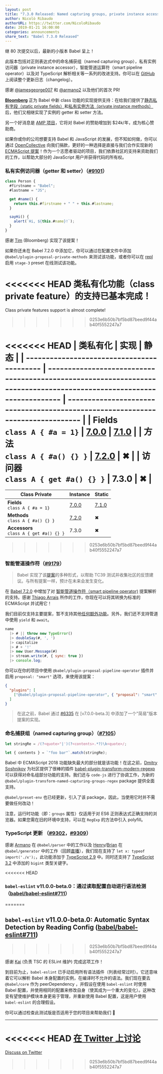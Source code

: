 ```yaml
---
layout: post
title: "7.3.0 Released: Named capturing groups, private instance accessors and smart pipelines"
author: Nicolò Ribaudo
authorURL: https://twitter.com/NicoloRibaudo
date: 2019-01-21 16:00:00
categories: announcements
share_text: "Babel 7.3.0 Released"
---
```


继 80 次提交以后，最新的小版本 Babel 呈上！

此版本包括对正则表达式中的命名捕获组（named capturing group），私有实例访问器（private instance accessor），智能管道运算符（smart pipeline operator）以及对 TypeScript 解析相关等一系列的改进支持。你可以在 [GitHub](https://github.com/babel/babel/releases/tag/v7.3.0) 上阅读整个更新日志（changelog）。

<!-- truncate -->

感谢 [@jamesgeorge007](https://github.com/jamesgeorge007) 和 [@armano2](https://github.com/armano2) 以及他们的首次 PR!

[**Bloomberg**](https://github.com/bloomberg) 正为 Babel 中新 class 功能的实现提供支持：在给我们提供了[静态私有字段（static private fields）](https://babeljs.io/blog/2018/09/17/7.1.0#private-static-fields-stage-3)和[私有实例方法（private instance methods）](https://babeljs.io/blog/2018/12/03/7.2.0#private-instance-methods-8654-https-githubcom-babel-babel-pull-8654)后，他们又相继实现了实例的 getter 和 setter 方法。

另一个好消息是 [AMP 项目](https://www.ampproject.org)，它将对 Babel 的赞助增加到 \$24k/年，成为核心赞助商。

如果你或你的公司想要支持 Babel 和 JavaScript 的发展，但不知如何做，你可以通过 [OpenCollective](https://opencollective.com/babel) 向我们捐款，更好的一种选择是直接与我们合作实现新的 [ECMAScript 提案](https://github.com/babel/proposals)！作为一个志愿者驱动的项目，我们依靠社区的支持来资助我们的工作，以帮助大部分的 JavaScript 用户并获得代码的所有权。

### 私有实例访问器（getter 和 setter）（[#9101](https://github.com/babel/babel/pull/9101)）

```js title="JavaScript"
class Person {
  #firstname = "Babel";
  #lastname = "JS";

  get #name() {
    return this.#firstname + " " + this.#lastname;
  }

  sayHi() {
    alert(`Hi, ${this.#name}!`);
  }
}
```

感谢 [Tim](https://github.com/tim-mc) (Bloomberg) 实现了该提案！

如果你还未在 Babel 7.2.0 中添加它，你可以通过在配置文件中添加 `@babel/plugin-proposal-private-methods` 来测试该功能，或者你可以在 [repl](https://babeljs.io/repl/build/main#?code_lz=MYGwhgzhAEAKCmAnCB7AdtA3gKGtAxAGYCWyALmmALbzQC80ARAEJgBG8IjA3LgeBArVaDRgCkAyjz58A5vDIFKNABQBKLHzyIFAV0QYyAC2IQAdEVKDltANRMH946YsChNXngC-MvBDAAngASxOqaeHhgIEhkKgAGIQA00AAkmM7m-DZeAIRxap7QPl5AA&presets=stage-3) 启用 `stage-3` preset 在线测试该功能。

<<<<<<< HEAD
类私有化功能（class private feature）的支持已基本完成！
=======
Class private features support is almost complete!
>>>>>>> 0253e6b50b7bf5bd87beed9f44ab40f5552247a7

<div style={{margin: "auto",width: "fit-content"}}>

<<<<<<< HEAD
| 类私有化                                   | **实现**                                                                                                              | **静态**                                                                        |
| ------------------------------------------ | --------------------------------------------------------------------------------------------------------------------- | ------------------------------------------------------------------------------- |
| **Fields** <br/> `class A { #a = 1}`       | [7.0.0](https://babeljs.io/blog/2018/08/27/7.0.0#tc39-proposals-https-githubcom-tc39-proposals-support)               | [7.1.0](https://babeljs.io/blog/2018/09/17/7.1.0#private-static-fields-stage-3) |
| **方法** <br/> `class A { #a() {} }`       | [7.2.0](https://babeljs.io/blog/2018/12/03/7.2.0#private-instance-methods-8654-https-githubcom-babel-babel-pull-8654) | ✖                                                                               |
| **访问器** <br/> `class A { get #a() {} }` | 7.3.0                                                                                                                 | ✖                                                                               |
=======
| Class Private  | **Instance** | **Static** |
|----------------|--------------|------------|
| **Fields** <br/> `class A { #a = 1}`    | [7.0.0](https://babeljs.io/blog/2018/08/27/7.0.0#tc39-proposals-https-githubcom-tc39-proposals-support) | [7.1.0](https://babeljs.io/blog/2018/09/17/7.1.0#private-static-fields-stage-3) |
| **Methods** <br/> `class A { #a() {} }`   | [7.2.0](https://babeljs.io/blog/2018/12/03/7.2.0#private-instance-methods-8654-https-githubcom-babel-babel-pull-8654) | ✖ |
| **Accessors** <br/> `class A { get #a() {} }` | 7.3.0 | ✖ |
>>>>>>> 0253e6b50b7bf5bd87beed9f44ab40f5552247a7

</div>

### 智能管道操作符（[#9179](https://github.com/babel/babel/pull/9179)）

> Babel 实现了该[提案](https://github.com/tc39/proposal-pipeline-operator/wiki#proposal-1-f-sharp-only)的多种形式，以帮助 TC39 测试并收集社区的反馈建议。与所有提案一样，预计在未来会发生变化。

在 [Babel 7.2.0](https://babeljs.io/blog/2018/12/03/7.2.0#smart-pipeline-operator-parsing-8289-https-githubcom-babel-babel-pull-8289) 中增加了对 [智能管道操作符（smart pipeline operator)](https://github.com/js-choi/proposal-smart-pipelines/) 提案解析的支持。感谢 [Thiago Arrais](https://github.com/thiagoarrais) 所作的工作，你现在可以将其转换为标准的 ECMAScript 并试用它！

我们目前仅支持主要提案，暂不支持其他[任何额外功能](<(https://github.com/js-choi/proposal-smart-pipelines#additional-features)>)。另外，我们还不支持管道中使用 `yield` 和 `await`。

```js title="JavaScript"
name
  |> # || throw new TypeError()
  |> doubleSay(#, ', ')
  |> capitalize
  |> # + '!'
  |> new User.Message(#)
  |> stream.write(#, { sync: true })
  |> console.log;
```

你可以在你的项目中使用 `@babel/plugin-proposal-pipeline-operator` 插件并启用 `proposal: "smart"` 选项，来使用该提案：

```json title="babel.config.json"
{
  "plugins": [
    ["@babel/plugin-proposal-pipeline-operator", { "proposal": "smart" }]
  ]
}
```

> 在这之前，Babel 通过 [#6335](https://github.com/babel/babel/pull/6335) 在 [v7.0.0-beta.3] 中添加了一个"简易"版本提案的实现。

### 命名捕获组（named capturing group）（[#7105](https://github.com/babel/babel/pull/7105)）

```js title="JavaScript"
let stringRe = /(?<quote>"|')(?<contents>.*?)\k<quote>/;

let { contents } = `"foo bar"`.match(stringRe);
```

Babel 中 ECMAScript 2018 功能缺失最大的部分就是该功能！在这之前，[Dmitry Soshnikov](https://twitter.com/DmitrySoshnikov) 为社区提供了很棒的插件 [babel-plugin-transform-modern-regexp](https://github.com/DmitrySoshnikov/babel-plugin-transform-modern-regexp) 可以获得对命名组部分功能的支持。我们还与 `code-js` 进行了协调工作，为新的 `@babel/plugin-transform-named-capturing-groups-regex` package 提供全面支持。

`@babel/preset-env` 也已经更新，引入了该 package，因此，当使用它时并不需要做任何改动！

注意，运行时功能（即：`groups` 属性）仅适用于对 ES6 正则表达式正确支持的浏览器。如果您需在旧的环境中支持，可以在 `RegExp` 的方法中引入 polyfill。

### TypeScript 更新 （[#9302](https://github.com/babel/babel/pull/9302)，[#9309](https://github.com/babel/babel/pull/9309)）

感谢 [Armano](https://github.com/armano2) 在 `@babel/parser` 中的工作以及 [Henry](https://github.com/hzoo)/[Brian](https://github.com/existentialism) 在 `@babel/generator` 中的工作（回顾[直播](https://www.youtube.com/watch?v=L-PxPBDUf6w&t=4s)），我们现在支持了 `let x: typeof import('./x');`，此功能添加于 [TypeScript 2.9](https://www.typescriptlang.org/docs/handbook/release-notes/typescript-2-9.html) 中。同时还支持了 [TypeScript 3.2](https://www.typescriptlang.org/docs/handbook/release-notes/typescript-3-2.html) 中添加的 `bigint` 类型关键字。

<<<<<<< HEAD
### `babel-eslint` v11.0.0-beta.0：通过读取配置自动进行语法检测（[babel/babel-eslint#711](https://github.com/babel/babel-eslint/pull/711)）
=======
## `babel-eslint` v11.0.0-beta.0: Automatic Syntax Detection by Reading Config ([babel/babel-eslint#711](https://github.com/babel/babel-eslint/pull/711))
>>>>>>> 0253e6b50b7bf5bd87beed9f44ab40f5552247a7

感谢 [Kai](https://github.com/kaicataldo) (负责 TSC 的 ESLint 维护) 完成这项工作！

到目前为止，`babel-eslint` 已手动启用所有语法插件（列表经常过时）。它还意味着它可以解析 Babel 本身配置的实例，在编译时不允许的语法。我们现在要去 `@babel/core` 作为 peerDependency ，并假设在使用 `babel-eslint` 时使用 Babel 配置，并使用相同的配置来修改自身（使其成为一个重大的变化）。这种改变有望使维护模块本身更易于管理，并重新使用 Babel 配置，这是用户使用 `babel-eslint` 的合理假设。

你可以通过检查此测试版是否适用于您的项目来帮助我们 🙂

---

<<<<<<< HEAD
[在 Twitter 上讨论](https://twitter.com/search?q=https%3A%2F%2Fbabeljs.io%2Fblog%2F2019%2F01%2F21%2F7.3.0)
=======
[Discuss on Twitter](https://twitter.com/search?q=https%3A%2F%2Fbabeljs.io%2Fblog%2F2019%2F01%2F21%2F7.3.0)
>>>>>>> 0253e6b50b7bf5bd87beed9f44ab40f5552247a7
